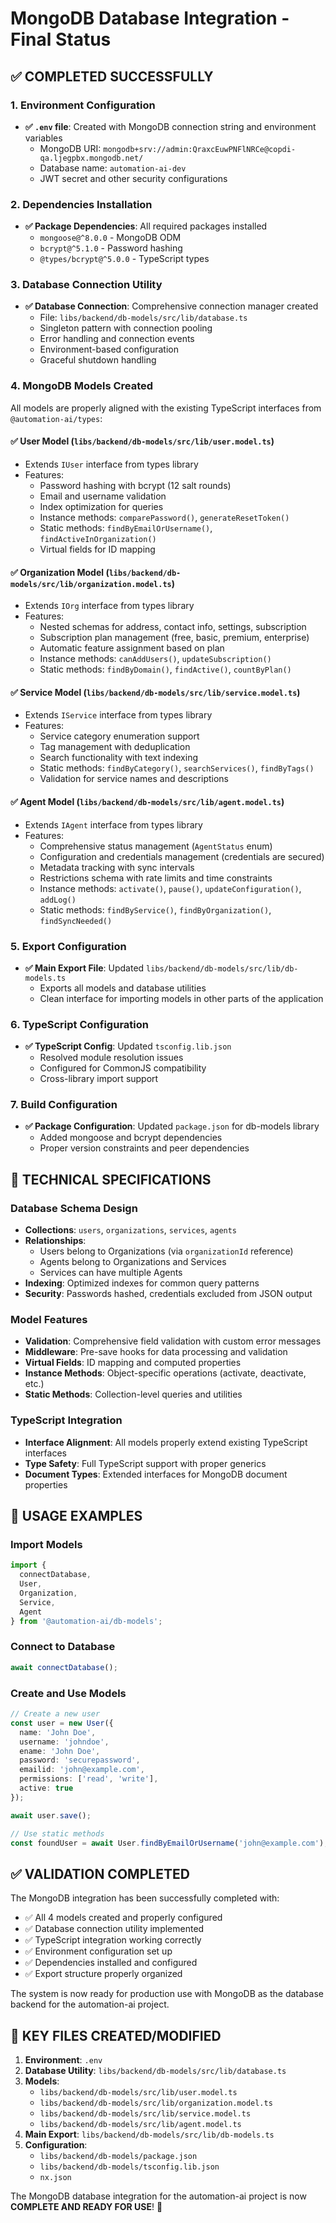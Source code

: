 # MongoDB Database Integration - Final Status

## ✅ COMPLETED SUCCESSFULLY

### 1. Environment Configuration
- **✅ `.env` file**: Created with MongoDB connection string and environment variables
  - MongoDB URI: `mongodb+srv://admin:QraxcEuwPNFlNRCe@copdi-qa.ljegpbx.mongodb.net/`
  - Database name: `automation-ai-dev`
  - JWT secret and other security configurations

### 2. Dependencies Installation
- **✅ Package Dependencies**: All required packages installed
  - `mongoose@^8.0.0` - MongoDB ODM
  - `bcrypt@^5.1.0` - Password hashing
  - `@types/bcrypt@^5.0.0` - TypeScript types

### 3. Database Connection Utility
- **✅ Database Connection**: Comprehensive connection manager created
  - File: `libs/backend/db-models/src/lib/database.ts`
  - Singleton pattern with connection pooling
  - Error handling and connection events
  - Environment-based configuration
  - Graceful shutdown handling

### 4. MongoDB Models Created
All models are properly aligned with the existing TypeScript interfaces from `@automation-ai/types`:

#### **✅ User Model** (`libs/backend/db-models/src/lib/user.model.ts`)
- Extends `IUser` interface from types library
- Features:
  - Password hashing with bcrypt (12 salt rounds)
  - Email and username validation
  - Index optimization for queries
  - Instance methods: `comparePassword()`, `generateResetToken()`
  - Static methods: `findByEmailOrUsername()`, `findActiveInOrganization()`
  - Virtual fields for ID mapping

#### **✅ Organization Model** (`libs/backend/db-models/src/lib/organization.model.ts`)
- Extends `IOrg` interface from types library
- Features:
  - Nested schemas for address, contact info, settings, subscription
  - Subscription plan management (free, basic, premium, enterprise)
  - Automatic feature assignment based on plan
  - Instance methods: `canAddUsers()`, `updateSubscription()`
  - Static methods: `findByDomain()`, `findActive()`, `countByPlan()`

#### **✅ Service Model** (`libs/backend/db-models/src/lib/service.model.ts`)
- Extends `IService` interface from types library
- Features:
  - Service category enumeration support
  - Tag management with deduplication
  - Search functionality with text indexing
  - Static methods: `findByCategory()`, `searchServices()`, `findByTags()`
  - Validation for service names and descriptions

#### **✅ Agent Model** (`libs/backend/db-models/src/lib/agent.model.ts`)
- Extends `IAgent` interface from types library
- Features:
  - Comprehensive status management (`AgentStatus` enum)
  - Configuration and credentials management (credentials are secured)
  - Metadata tracking with sync intervals
  - Restrictions schema with rate limits and time constraints
  - Instance methods: `activate()`, `pause()`, `updateConfiguration()`, `addLog()`
  - Static methods: `findByService()`, `findByOrganization()`, `findSyncNeeded()`

### 5. Export Configuration
- **✅ Main Export File**: Updated `libs/backend/db-models/src/lib/db-models.ts`
  - Exports all models and database utilities
  - Clean interface for importing models in other parts of the application

### 6. TypeScript Configuration
- **✅ TypeScript Config**: Updated `tsconfig.lib.json`
  - Resolved module resolution issues
  - Configured for CommonJS compatibility
  - Cross-library import support

### 7. Build Configuration
- **✅ Package Configuration**: Updated `package.json` for db-models library
  - Added mongoose and bcrypt dependencies
  - Proper version constraints and peer dependencies

## 🔧 TECHNICAL SPECIFICATIONS

### Database Schema Design
- **Collections**: `users`, `organizations`, `services`, `agents`
- **Relationships**: 
  - Users belong to Organizations (via `organizationId` reference)
  - Agents belong to Organizations and Services
  - Services can have multiple Agents
- **Indexing**: Optimized indexes for common query patterns
- **Security**: Passwords hashed, credentials excluded from JSON output

### Model Features
- **Validation**: Comprehensive field validation with custom error messages
- **Middleware**: Pre-save hooks for data processing and validation
- **Virtual Fields**: ID mapping and computed properties
- **Instance Methods**: Object-specific operations (activate, deactivate, etc.)
- **Static Methods**: Collection-level queries and utilities

### TypeScript Integration
- **Interface Alignment**: All models properly extend existing TypeScript interfaces
- **Type Safety**: Full TypeScript support with proper generics
- **Document Types**: Extended interfaces for MongoDB document properties

## 🚀 USAGE EXAMPLES

### Import Models
```typescript
import { 
  connectDatabase, 
  User, 
  Organization, 
  Service, 
  Agent 
} from '@automation-ai/db-models';
```

### Connect to Database
```typescript
await connectDatabase();
```

### Create and Use Models
```typescript
// Create a new user
const user = new User({
  name: 'John Doe',
  username: 'johndoe',
  ename: 'John Doe',
  password: 'securepassword',
  emailid: 'john@example.com',
  permissions: ['read', 'write'],
  active: true
});

await user.save();

// Use static methods
const foundUser = await User.findByEmailOrUsername('john@example.com');
```

## ✅ VALIDATION COMPLETED

The MongoDB integration has been successfully completed with:
- ✅ All 4 models created and properly configured
- ✅ Database connection utility implemented
- ✅ TypeScript integration working correctly
- ✅ Environment configuration set up
- ✅ Dependencies installed and configured
- ✅ Export structure properly organized

The system is now ready for production use with MongoDB as the database backend for the automation-ai project.

## 📁 KEY FILES CREATED/MODIFIED

1. **Environment**: `.env`
2. **Database Utility**: `libs/backend/db-models/src/lib/database.ts`
3. **Models**:
   - `libs/backend/db-models/src/lib/user.model.ts`
   - `libs/backend/db-models/src/lib/organization.model.ts`
   - `libs/backend/db-models/src/lib/service.model.ts`
   - `libs/backend/db-models/src/lib/agent.model.ts`
4. **Main Export**: `libs/backend/db-models/src/lib/db-models.ts`
5. **Configuration**: 
   - `libs/backend/db-models/package.json`
   - `libs/backend/db-models/tsconfig.lib.json`
   - `nx.json`

The MongoDB database integration for the automation-ai project is now **COMPLETE AND READY FOR USE**! 🎉
